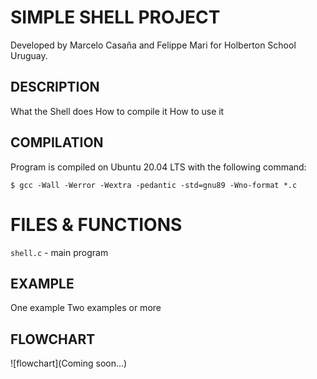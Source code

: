 # SIMPLE SHELL PROJECT

Developed by Marcelo Casaña and Felippe Mari for Holberton School Uruguay.

## DESCRIPTION

What the Shell does
How to compile it
How to use it

## COMPILATION

Program is compiled on Ubuntu 20.04 LTS with the following command:

	$ gcc -Wall -Werror -Wextra -pedantic -std=gnu89 -Wno-format *.c

# FILES & FUNCTIONS

`shell.c` - main program

## EXAMPLE

One example
Two examples or more

## FLOWCHART

![flowchart](Coming soon...)


